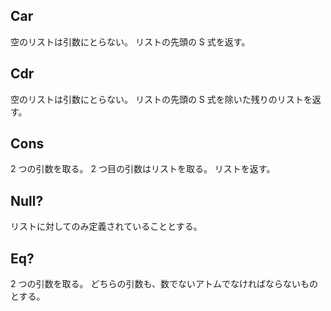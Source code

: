 ## Car

空のリストは引数にとらない。
リストの先頭の S 式を返す。

## Cdr

空のリストは引数にとらない。
リストの先頭の S 式を除いた残りのリストを返す。

## Cons

2 つの引数を取る。
2 つ目の引数はリストを取る。
リストを返す。

## Null?

リストに対してのみ定義されていることとする。

## Eq?

2 つの引数を取る。
どちらの引数も、数でないアトムでなければならないものとする。
